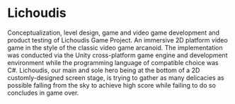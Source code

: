 # Lichoudis
Conceptualization, level design, game and video game development and product testing of Lichoudis Game Project. An immersive 2D platform video game in the style of the classic video game arcanoid. The implementation was conducted via the Unity cross-platform game engine and development environment while the programming language of compatible choice was C#. Lichoudis, our main and sole hero being at the bottom of a 2D customly-designed screen stage, is trying to gather as many delicacies as possible falling from the sky to achieve high score while failing to do so concludes in game over.
